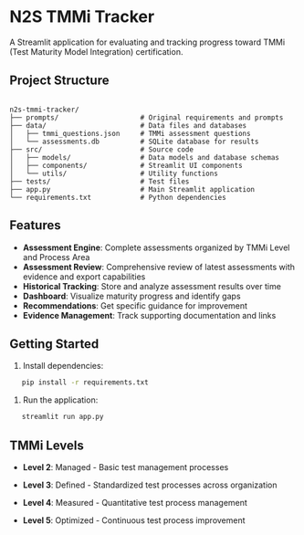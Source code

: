 # N2S TMMi Tracker

A Streamlit application for evaluating and tracking progress toward TMMi (Test Maturity Model Integration) certification.

## Project Structure

```plaintext

n2s-tmmi-tracker/
├── prompts/                    # Original requirements and prompts
├── data/                       # Data files and databases
│   ├── tmmi_questions.json     # TMMi assessment questions
│   └── assessments.db          # SQLite database for results
├── src/                        # Source code
│   ├── models/                 # Data models and database schemas
│   ├── components/             # Streamlit UI components
│   └── utils/                  # Utility functions
├── tests/                      # Test files
├── app.py                      # Main Streamlit application
└── requirements.txt            # Python dependencies

```

## Features

- **Assessment Engine**: Complete assessments organized by TMMi Level and Process Area
- **Assessment Review**: Comprehensive review of latest assessments with evidence and export capabilities
- **Historical Tracking**: Store and analyze assessment results over time
- **Dashboard**: Visualize maturity progress and identify gaps
- **Recommendations**: Get specific guidance for improvement
- **Evidence Management**: Track supporting documentation and links

## Getting Started

1. Install dependencies:

```bash
   pip install -r requirements.txt

```

1. Run the application:

```bash
   streamlit run app.py

```

## TMMi Levels

- **Level 2**: Managed - Basic test management processes

- **Level 3**: Defined - Standardized test processes across organization

- **Level 4**: Measured - Quantitative test process management

- **Level 5**: Optimized - Continuous test process improvement
